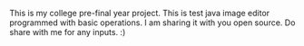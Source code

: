 This is my college pre-final year project. This is test java image editor programmed with basic operations. I am sharing it with you open source. Do share with me for any inputs. :)